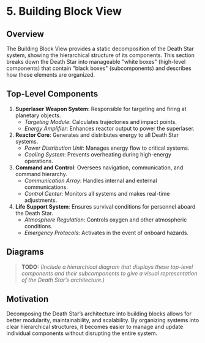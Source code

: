 # 5. Building Block View

## Overview

The Building Block View provides a static decomposition of the Death Star system, showing the hierarchical structure of its components. This section breaks down the Death Star into manageable "white boxes" (high-level components) that contain "black boxes" (subcomponents) and describes how these elements are organized.

## Top-Level Components

1. **Superlaser Weapon System**: Responsible for targeting and firing at planetary objects.
   - *Targeting Module*: Calculates trajectories and impact points.
   - *Energy Amplifier*: Enhances reactor output to power the superlaser.
2. **Reactor Core**: Generates and distributes energy to all Death Star systems.
   - *Power Distribution Unit*: Manages energy flow to critical systems.
   - *Cooling System*: Prevents overheating during high-energy operations.
3. **Command and Control**: Oversees navigation, communication, and command hierarchy.
   - *Communication Array*: Handles internal and external communications.
   - *Control Center*: Monitors all systems and makes real-time adjustments.
4. **Life Support System**: Ensures survival conditions for personnel aboard the Death Star.
   - *Atmosphere Regulation*: Controls oxygen and other atmospheric conditions.
   - *Emergency Protocols*: Activates in the event of onboard hazards.

## Diagrams

> **TODO:** _(Include a hierarchical diagram that displays these top-level components and their subcomponents to give a visual representation of the Death Star’s architecture.)_

## Motivation

Decomposing the Death Star’s architecture into building blocks allows for better modularity, maintainability, and scalability. By organizing systems into clear hierarchical structures, it becomes easier to manage and update individual components without disrupting the entire system.
